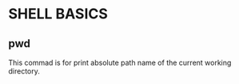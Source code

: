 # SHELL BASICS

## pwd

This commad is for print absolute path name of the current working directory.
